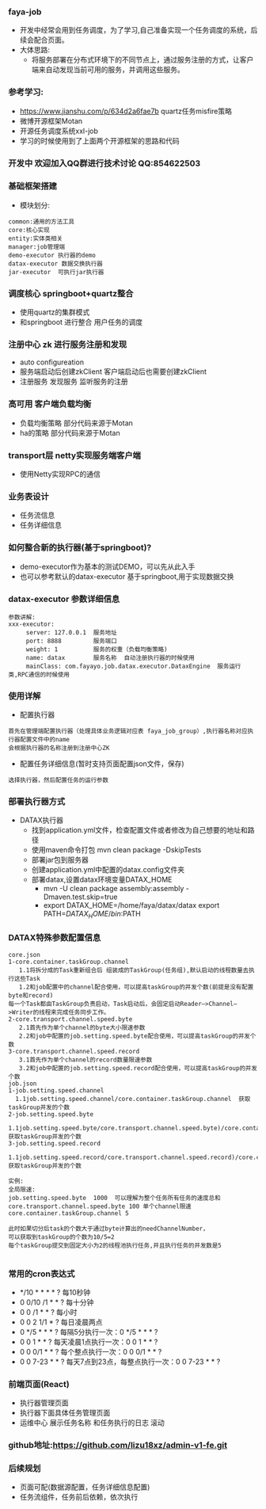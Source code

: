 ### faya-job
- 开发中经常会用到任务调度，为了学习,自己准备实现一个任务调度的系统，后续会配合页面。
- 大体思路:
  - 将服务部署在分布式环境下的不同节点上，通过服务注册的方式，让客户端来自动发现当前可用的服务，并调用这些服务。
### 参考学习:
- https://www.jianshu.com/p/634d2a6fae7b  quartz任务misfire策略
- 微博开源框架Motan
- 开源任务调度系统xxl-job
- 学习的时候使用到了上面两个开源框架的思路和代码

### 开发中 欢迎加入QQ群进行技术讨论 QQ:854622503

### 基础框架搭建
- 模块划分:
````
common:通用的方法工具
core:核心实现
entity:实体类相关
manager:job管理端
demo-executor 执行器的demo
datax-executor 数据交换执行器
jar-executor  可执行jar执行器
````
###  调度核心 springboot+quartz整合
- 使用quartz的集群模式
- 和springboot 进行整合  用户任务的调度

###  注册中心  zk 进行服务注册和发现
- auto configureation
- 服务端启动后创建zkClient   客户端启动后也需要创建zkClient
- 注册服务  发现服务  监听服务的注册

### 高可用 客户端负载均衡
- 负载均衡策略 部分代码来源于Motan
- ha的策略 部分代码来源于Motan

###  transport层  netty实现服务端客户端
- 使用Netty实现RPC的通信

### 业务表设计
- 任务流信息
- 任务详细信息

### 如何整合新的执行器(基于springboot)?
- demo-executor作为基本的测试DEMO，可以先从此入手
- 也可以参考默认的datax-executor 基于springboot,用于实现数据交换

### datax-executor 参数详细信息
````
参数讲解:
xxx-executor:
     server: 127.0.0.1  服务地址
     port: 8888         服务端口
     weight: 1          服务的权重（负载均衡策略)
     name: datax        服务名称  自动注册执行器的时候使用
     mainClass: com.fayayo.job.datax.executor.DataxEngine  服务运行类,RPC通信的时候使用
````

### 使用详解
- 配置执行器
````
首先在管理端配置执行器（处理具体业务逻辑对应表 faya_job_group）,执行器名称对应执行器配置文件中的name
会根据执行器的名称注册到注册中心ZK
````

- 配置任务详细信息(暂时支持页面配置json文件，保存)
````
选择执行器，然后配置任务的运行参数

````

### 部署执行器方式
- DATAX执行器
  - 找到application.yml文件，检查配置文件或者修改为自己想要的地址和路径
  - 使用maven命令打包 mvn clean package -DskipTests
  - 部署jar包到服务器
  - 创建application.yml中配置的datax.config文件夹
  - 部署datax,设置datax环境变量DATAX_HOME
    - mvn -U clean package assembly:assembly -Dmaven.test.skip=true
    - export DATAX_HOME=/home/faya/datax/datax
      export PATH=$DATAX_HOME/bin:$PATH
      

### DATAX特殊参数配置信息
````
core.json
1-core.container.taskGroup.channel
   1.1将拆分成的Task重新组合后 组装成的TaskGroup(任务组),默认启动的线程数量去执行这些Task
   1.2和job配置中的channel配合使用，可以提高taskGroup的并发个数(前提是没有配置byte和record)
每一个Task都由TaskGroup负责启动，Task启动后，会固定启动Reader—>Channel—>Writer的线程来完成任务同步工作。
2-core.transport.channel.speed.byte
   2.1首先作为单个channel的byte大小限速参数
   2.2和job中配置的job.setting.speed.byte配合使用，可以提高taskGroup的并发个数
3-core.transport.channel.speed.record
   3.1首先作为单个channel的record数量限速参数
   3.2和job中配置的job.setting.speed.record配合使用，可以提高taskGroup的并发个数
job.json
1-job.setting.speed.channel
  1.1job.setting.speed.channel/core.container.taskGroup.channel  获取taskGroup并发的个数
2-job.setting.speed.byte
  1.1job.setting.speed.byte/core.transport.channel.speed.byte)/core.container.taskGroup.channel 获取taskGroup并发的个数
3-job.setting.speed.record
  1.1job.setting.speed.record/core.transport.channel.speed.record)/core.container.taskGroup.channel 获取taskGroup并发的个数
  
实例:
全局限速:
job.setting.speed.byte  1000  可以理解为整个任务所有任务的速度总和
core.transport.channel.speed.byte 100 单个channel限速
core.container.taskGroup.channel 5

此时如果切分后task的个数大于通过byte计算出的needChannelNumber，
可以获取到taskGroup的个数为10/5=2
每个taskGroup提交到固定大小为2的线程池执行任务,并且执行任务的并发数是5


````

### 常用的cron表达式
- */10 * * * * ?  每10秒钟
- 0 0/10 /1 * * ? 每十分钟
- 0 0 /1 * * ?    每小时
- 0 0 2 1/1 * ?   每日凌晨两点
- 0 */5 * * * ?   每隔5分执行一次：0 */5 * * * ?
- 0 0 1 * * ?     每天凌晨1点执行一次：0 0 1 * * ?
- 0 0 0/1 * * ?   每个整点执行一次：0 0 0/1 * * ?
- 0 0 7-23 * * ?  每天7点到23点，每整点执行一次：0 0 7-23 * * ?

### 前端页面(React)
- 执行器管理页面
- 执行器下面具体任务管理页面
- 运维中心  展示任务名称  和任务执行的日志  滚动
### github地址:https://github.com/lizu18xz/admin-v1-fe.git


### 后续规划
- 页面可配(数据源配置，任务详细信息配置)
- 任务流组件，任务前后依赖，依次执行

